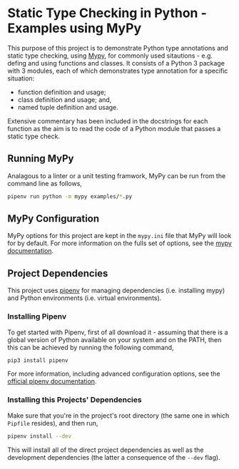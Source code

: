 # Static Type Checking in Python - Examples using MyPy

This purpose of this project is to demonstrate Python type annotations and static type checking, using [Mypy](http://mypy-lang.org), for commonly used sitautions - e.g. defing and using functions and classes. It consists of a Python 3 package with 3 modules, each of which demonstrates type annotation for a specific situation:

- function definition and usage;
- class definition and usage; and,
- named tuple definition and usage.

Extensive commentary has been included in the docstrings for each function as the aim is to read the code of a Python module that passes a static type check.

## Running MyPy

Analagous to a linter or a unit testing framwork, MyPy can be run from the command line as follows,

```bash
pipenv run python -m mypy examples/*.py
```

## MyPy Configuration

MyPy options for this project are kept in the `mypy.ini` file that MyPy will look for by default. For more information on the fulls set of options, see the [mypy documentation](https://mypy.readthedocs.io/en/stable/config_file.html).

## Project Dependencies

This project uses [pipenv](https://docs.pipenv.org) for managing dependencies (i.e. installing mypy) and Python environments (i.e. virtual environments).

### Installing Pipenv

To get started with Pipenv, first of all download it - assuming that there is a global version of Python available on your system and on the PATH, then this can be achieved by running the following command,

```bash
pip3 install pipenv
```

For more information, including advanced configuration options, see the [official pipenv documentation](https://docs.pipenv.org).

### Installing this Projects' Dependencies

Make sure that you're in the project's root directory (the same one in which `Pipfile` resides), and then run,

```bash
pipenv install --dev
```

This will install all of the direct project dependencies as well as the development dependencies (the latter a consequence of the `--dev` flag).
